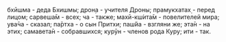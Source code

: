 бхӣшма - деда Бхишмы; дрон̣а - учителя Дроны; прамукхатах̣ - перед лицом; сарвеша̄м - всех; ча - также; махӣ-кш́ита̄м - повелителей мира; ува̄ча - сказал; па̄ртха - о сын Притхи; паш́йа - взгляни же; эта̄н - на этих; самавета̄н - собравшихся; курӯн - членов рода Куру; ити - так.